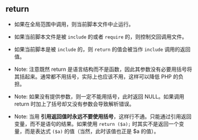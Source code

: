 ## return 
* 如果在全局范围中调用，则当前脚本文件中止运行。

* 如果当前脚本文件是被 `include` 的或者 `require` 的，则控制交回调用文件。

* 如果当前脚本是被 `include` 的，则 `return` 的值会被当作 `include` 调用的返回值。

* Note: 注意既然 return 是语言结构而不是函数，因此其参数没有必要用括号将其括起来。通常都不用括号，实际上也应该不用，这样可以降低 PHP 的负担。

* Note: 如果没有提供参数，则一定不能用括号，此时返回 NULL。如果调用 return 时加上了括号却又没有参数会导致解析错误。

* Note: 当用 __引用返回值时永远不要使用括号__，这样行不通。只能通过引用返回变量，而不是语句的结果。如果使用 `return ($a);` 时其实不是返回一个变量，而是表达式 `($a)` 的值（当然，此时该值也正是 $a 的值）。
